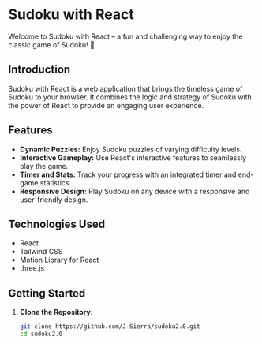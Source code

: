 # Sudoku with React

Welcome to Sudoku with React – a fun and challenging way to enjoy the classic game of Sudoku! 🎉

## Introduction

Sudoku with React is a web application that brings the timeless game of Sudoku to your browser. It combines the logic and strategy of Sudoku with the power of React to provide an engaging user experience.

## Features

- **Dynamic Puzzles:** Enjoy Sudoku puzzles of varying difficulty levels.
- **Interactive Gameplay:** Use React's interactive features to seamlessly play the game.
- **Timer and Stats:** Track your progress with an integrated timer and end-game statistics.
- **Responsive Design:** Play Sudoku on any device with a responsive and user-friendly design.

## Technologies Used

- React
- Tailwind CSS
- Motion Library for React
- three.js

## Getting Started

1. **Clone the Repository:**
   ```bash
   git clone https://github.com/J-Sierra/sudoku2.0.git
   cd sudoku2.0
